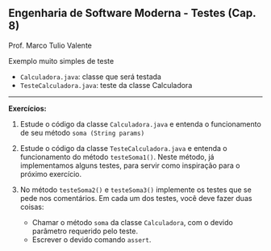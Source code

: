 ## Engenharia de Software Moderna - Testes  (Cap. 8)

Prof. Marco Tulio Valente
 
Exemplo muito simples de teste

* `Calculadora.java`: classe que será testada
* `TesteCalculadora.java`: teste da classe Calculadora

* * * 

**Exercícios:**

1. Estude o código da classe `Calculadora.java` e entenda o funcionamento de seu método `soma (String params)`


2. Estude o código da classe `TesteCalculadora.java` e entenda o funcionamento do método `testeSoma1()`. Neste método, já implementamos alguns testes, para servir como inspiração para o próximo exercício.


3. No método `testeSoma2()` e `testeSoma3()` implemente os testes que se pede nos comentários. Em cada um dos testes, você deve fazer duas coisas:
   * Chamar o método `soma` da classe `Calculadora`, com o devido parâmetro requerido pelo teste.
   * Escrever o devido comando `assert`.
